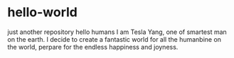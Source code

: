 # hello-world
just another repository 
hello humans 
I am Tesla Yang, one of smartest man on the earth. I decide to create a fantastic world for all the humanbine on the world, perpare for the endless happiness and joyness. 

